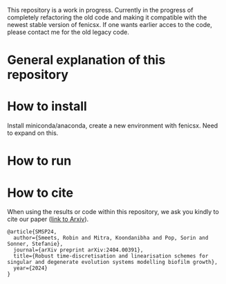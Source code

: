 This repository is a work in progress. Currently in the progress of completely refactoring the old code and making it compatible with the newest stable version of fenicsx. If one wants earlier acces to the code, please contact me for the old legacy code. 

# General explanation of this repository

# How to install
Install miniconda/anaconda, create a new environment with fenicsx. Need to expand on this.

# How to run

# How to cite
When using the results or code within this repository, we ask you kindly to cite our paper ([link to Arxiv](https://arxiv.org/abs/2404.00391)).
```
@article{SMSP24,
  author={Smeets, Robin and Mitra, Koondanibha and Pop, Sorin and Sonner, Stefanie},
  journal={arXiv preprint arXiv:2404.00391},
  title={Robust time-discretisation and linearisation schemes for singular and degenerate evolution systems modelling biofilm growth},
  year={2024}
}
```